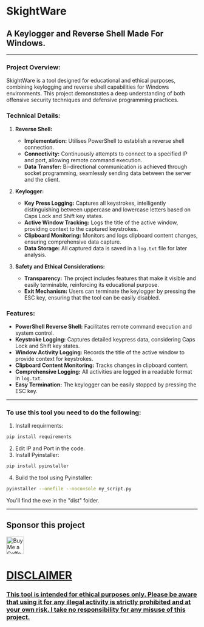 # SkightWare
## A Keylogger and Reverse Shell Made For Windows.

---

### Project Overview:
SkightWare is a tool designed for educational and ethical purposes, combining keylogging and reverse shell capabilities for Windows environments. This project demonstrates a deep understanding of both offensive security techniques and defensive programming practices.

### Technical Details:

1. **Reverse Shell:**
   - **Implementation:** Utilises PowerShell to establish a reverse shell connection.
   - **Connectivity:** Continuously attempts to connect to a specified IP and port, allowing remote command execution.
   - **Data Transfer:** Bi-directional communication is achieved through socket programming, seamlessly sending data between the server and the client.

2. **Keylogger:**
   - **Key Press Logging:** Captures all keystrokes, intelligently distinguishing between uppercase and lowercase letters based on Caps Lock and Shift key states.
   - **Active Window Tracking:** Logs the title of the active window, providing context to the captured keystrokes.
   - **Clipboard Monitoring:** Monitors and logs clipboard content changes, ensuring comprehensive data capture.
   - **Data Storage:** All captured data is saved in a `log.txt` file for later analysis.

3. **Safety and Ethical Considerations:**
   - **Transparency:** The project includes features that make it visible and easily terminable, reinforcing its educational purpose.
   - **Exit Mechanism:** Users can terminate the keylogger by pressing the ESC key, ensuring that the tool can be easily disabled.

### Features:
- **PowerShell Reverse Shell:** Facilitates remote command execution and system control.
- **Keystroke Logging:** Captures detailed keypress data, considering Caps Lock and Shift key states.
- **Window Activity Logging:** Records the title of the active window to provide context for keystrokes.
- **Clipboard Content Monitoring:** Tracks changes in clipboard content.
- **Comprehensive Logging:** All activities are logged in a readable format in `log.txt`.
- **Easy Termination:** The keylogger can be easily stopped by pressing the ESC key.

---

### To use this tool you need to do the following:
1. Install requirments:
```bash
pip install requirements
```
2. Edit IP and Port in the code.
3. Install Pyinstaller:
```bash
pip install pyinstaller
```
4. Build the tool using Pyinstaller:
```bash
pyinstaller --onefile --noconsole my_script.py
```

You'll find the exe in the "dist" folder.

---

##   Sponsor this project
<a href='https://ko-fi.com/skight' target='_blank'><img height='35' style='border:0px;height:46px;' src='https://az743702.vo.msecnd.net/cdn/kofi3.png?v=0' border='0' alt='Buy Me a Coffee at ko-fi.com' />

# DISCLAIMER
### This tool is intended for ethical purposes only. Please be aware that using it for any illegal activity is strictly prohibited and at your own risk. I take no responsibility for any misuse of this project.
